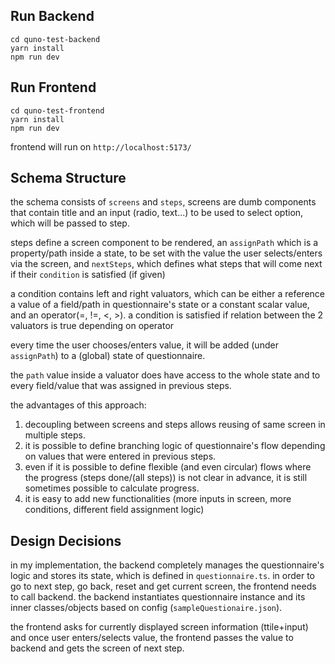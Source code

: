 ## Run Backend

```
cd quno-test-backend
yarn install
npm run dev
```

## Run Frontend

```
cd quno-test-frontend
yarn install
npm run dev
```
frontend will run on `http://localhost:5173/`

## Schema Structure

the schema consists of `screens` and `steps`, screens are dumb components that contain title and an input (radio, text...) to be used to select option, which will be passed to step.

steps define a screen component to be rendered, an `assignPath` which is a property/path inside a state, to be set with the value the user selects/enters via the screen, and `nextSteps`, which defines what steps that will come next if their `condition` is satisfied (if given)

a condition contains left and right valuators, which can be either a reference a value of a field/path in questionnaire's state or a constant scalar value, and an operator(=, !=, <, >).
a condition is satisfied if relation between the 2 valuators is true depending on operator

every time the user chooses/enters value, it will be added (under `assignPath`) to a (global) state of questionnaire.

the `path` value inside a valuator does have access to the whole state and to every field/value that was assigned in previous steps.

the advantages of this approach:
1. decoupling between screens and steps allows reusing of same screen in multiple steps.
2. it is possible to define branching logic of questionnaire's flow depending on values that were entered in previous steps.
3. even if it is possible to define flexible (and even circular) flows where the progress (steps done/(all steps)) is not clear in advance, it is still sometimes possible to calculate progress.
4. it is easy to add new functionalities (more inputs in screen, more conditions, different field assignment logic)


## Design Decisions

in my implementation, the backend completely manages the questionnaire's logic and stores its state, which is defined in `questionnaire.ts`.
in order to go to next step, go back, reset and get current screen, the frontend needs to call backend.
the backend instantiates questionnaire instance and its inner classes/objects based on config (`sampleQuestionaire.json`).

the frontend asks for currently displayed screen information (ttile+input) and once user enters/selects value, the frontend passes the value to backend and gets the screen of next step.
